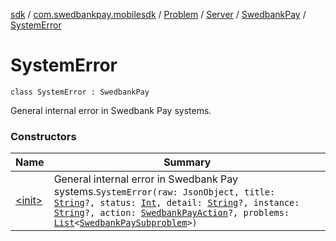 [sdk](../../../../../index.md) / [com.swedbankpay.mobilesdk](../../../../index.md) / [Problem](../../../index.md) / [Server](../../index.md) / [SwedbankPay](../index.md) / [SystemError](./index.md)

# SystemError

`class SystemError : SwedbankPay`

General internal error in Swedbank Pay systems.

### Constructors

| Name | Summary |
|---|---|
| [&lt;init&gt;](-init-.md) | General internal error in Swedbank Pay systems.`SystemError(raw: JsonObject, title: `[`String`](https://kotlinlang.org/api/latest/jvm/stdlib/kotlin/-string/index.html)`?, status: `[`Int`](https://kotlinlang.org/api/latest/jvm/stdlib/kotlin/-int/index.html)`, detail: `[`String`](https://kotlinlang.org/api/latest/jvm/stdlib/kotlin/-string/index.html)`?, instance: `[`String`](https://kotlinlang.org/api/latest/jvm/stdlib/kotlin/-string/index.html)`?, action: `[`SwedbankPayAction`](../../../../-swedbank-pay-action.md)`?, problems: `[`List`](https://kotlinlang.org/api/latest/jvm/stdlib/kotlin.collections/-list/index.html)`<`[`SwedbankPaySubproblem`](../../../../-swedbank-pay-subproblem/index.md)`>)` |
